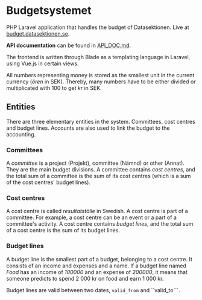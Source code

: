 # Budgetsystemet
PHP Laravel application that handles the budget of Datasektionen. Live at [budget.datasektionen.se](https://budget.datasektionen.se).

**API documentation** can be found in [API_DOC.md](API_DOC.md).

The frontend is written through Blade as a templating language in Laravel, using Vue.js in certain views.

All numbers representing money is stored as the smallest unit in the current currency (*ören* in SEK). Thereby, many numbers have to be either divided or multiplicated with 100 to get *kr* in SEK.

## Entities

There are three elementary entities in the system. Committees, cost centres and budget lines. Accounts are also used to link the budget to the accounting.

### Committees

A *committee* is a project (Projekt), committee (Nämnd) or other (Annat). They are the main budget divisions. A committee contains *cost centres*, and the total sum of a committee is the sum of its cost centres (which is a sum of the cost centres' budget lines).

### Cost centres

A cost centre is called *resultatställe* in Swedish. A cost centre is part of a committee. For example, a cost centre can be an event or a part of a committee's activity. A cost centre contains *budget lines*, and the total sum of a cost centre is the sum of its budget lines.

### Budget lines

A budget line is the smallest part of a budget, belonging to a cost centre. It consists of an income and expenses and a name. If a budget line named *Food* has an income of *100000* and an expense of *200000*, it means that someone predicts to spend 2 000 kr on food and earn 1 000 kr.

Budget lines are valid between two dates, ```valid_from``` and ``valid_to```.